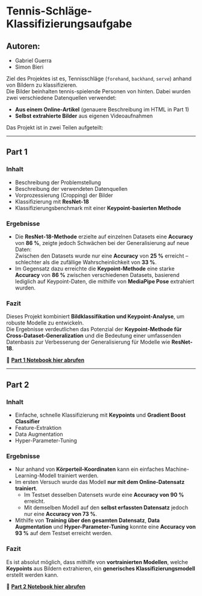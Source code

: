 # **Tennis-Schläge-Klassifizierungsaufgabe**

## Autoren:
- Gabriel Guerra  
- Simon Bieri  

Ziel des Projektes ist es, Tennisschläge (`forehand`, `backhand`, `serve`) anhand von Bildern zu klassifizieren.  
Die Bilder beinhalten tennis-spielende Personen von hinten. Dabei wurden zwei verschiedene Datenquellen verwendet:  
- **Aus einem Online-Artikel** (genauere Beschreibung im HTML in Part 1)  
- **Selbst extrahierte Bilder** aus eigenen Videoaufnahmen  

Das Projekt ist in zwei Teilen aufgeteilt:

---

## **Part 1**  

### **Inhalt**  
- Beschreibung der Problemstellung  
- Beschreibung der verwendeten Datenquellen  
- Vorprozessierung (Cropping) der Bilder  
- Klassifizierung mit **ResNet-18**  
- Klassifizierungsbenchmark mit einer **Keypoint-basierten Methode**  

### **Ergebnisse**  
- Die **ResNet-18-Methode** erzielte auf einzelnen Datasets eine **Accuracy** von **86 %**, zeigte jedoch Schwächen bei der Generalisierung auf neue Daten:  
  Zwischen den Datasets wurde nur eine **Accuracy** von **25 %** erreicht – schlechter als die zufällige Wahrscheinlichkeit von **33 %**.  
- Im Gegensatz dazu erreichte die **Keypoint-Methode** eine starke **Accuracy** von **86 %** zwischen verschiedenen Datasets, basierend lediglich auf Keypoint-Daten, die mithilfe von **MediaPipe Pose** extrahiert wurden.  

### **Fazit**  
Dieses Projekt kombiniert **Bildklassifikation und Keypoint-Analyse**, um robuste Modelle zu entwickeln.  
Die Ergebnisse verdeutlichen das Potenzial der **Keypoint-Methode für Cross-Dataset-Generalization** und die Bedeutung einer umfassenden Datenbasis zur Verbesserung der Generalisierung für Modelle wie **ResNet-18**.  

📂 **[Part 1 Notebook hier abrufen](https://1drv.ms/u/s!AIn5M-1qAY5MI7QAWFX9ZGyPnQeCHw?e=WaX2t0)**  

---

## **Part 2**  

### **Inhalt**  
- Einfache, schnelle Klassifizierung mit **Keypoints** und **Gradient Boost Classifier**  
- Feature-Extraktion  
- Data Augmentation  
- Hyper-Parameter-Tuning  

### **Ergebnisse**  
- Nur anhand von **Körperteil-Koordinaten** kann ein einfaches Machine-Learning-Modell trainiert werden.  
- Im ersten Versuch wurde das Modell **nur mit dem Online-Datensatz trainiert**.  
  - Im Testset desselben Datensets wurde eine **Accuracy von 90 %** erreicht.  
  - Mit demselben Modell auf den **selbst erfassten Datensatz** jedoch nur eine **Accuracy von 73 %**.  
- Mithilfe von **Training über den gesamten Datensatz**, **Data Augmentation** und **Hyper-Parameter-Tuning** konnte eine **Accuracy von 93 %** auf dem Testset erreicht werden.  

### **Fazit**  
Es ist absolut möglich, dass mithilfe von **vortrainierten Modellen**, welche **Keypoints** aus Bildern extrahieren, ein **generisches Klassifizierungsmodell** erstellt werden kann.  

📂 **[Part 2 Notebook hier abrufen](https://1drv.ms/u/s!AIn5M-1qAY5MI7QAWFX9ZGyPnQeCHw?e=WaX2t0)**  
